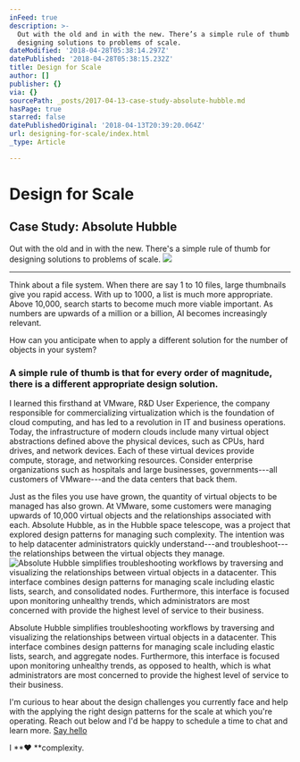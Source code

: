 ```yaml
---
inFeed: true
description: >-
  Out with the old and in with the new. There’s a simple rule of thumb for
  designing solutions to problems of scale.
dateModified: '2018-04-28T05:38:14.297Z'
datePublished: '2018-04-28T05:38:15.232Z'
title: Design for Scale
author: []
publisher: {}
via: {}
sourcePath: _posts/2017-04-13-case-study-absolute-hubble.md
hasPage: true
starred: false
datePublishedOriginal: '2018-04-13T20:39:20.064Z'
url: designing-for-scale/index.html
_type: Article

---
```

# Design for Scale

## Case Study: Absolute Hubble

Out with the old and in with the new. There's a simple rule of thumb for designing solutions to problems of scale.
![](https://the-grid-user-content.s3-us-west-2.amazonaws.com/3d4b14a3-9fc6-49b1-8b90-2b76f260cca5.jpg)

---

Think about a file system. When there are say 1 to 10 files, large thumbnails give you rapid access. With up to 1000, a list is much more appropriate. Above 10,000, search starts to become much more viable important. As numbers are upwards of a million or a billion, AI becomes increasingly relevant.

How can you anticipate when to apply a different solution for the number of objects in your system? 

### A simple rule of thumb is that for every order of magnitude, there is a different appropriate design solution.

I learned this firsthand at VMware, R&D User Experience, the company responsible for commercializing virtualization which is the foundation of cloud computing, and has led to a revolution in IT and business operations. Today, the infrastructure of modern clouds include many virtual object abstractions defined above the physical devices, such as CPUs, hard drives, and network devices. Each of these virtual devices provide compute, storage, and networking resources. Consider enterprise organizations such as hospitals and large businesses, governments---all customers of VMware---and the data centers that back them.

Just as the files you use have grown, the quantity of virtual objects to be managed has also grown. At VMware, some customers were managing upwards of 10,000 virtual objects and the relationships associated with each. Absolute Hubble, as in the Hubble space telescope, was a project that explored design patterns for managing such complexity. The intention was to help datacenter administrators quickly understand---and troubleshoot---the relationships between the virtual objects they manage.
![Absolute Hubble simplifies troubleshooting workflows by traversing and visualizing the relationships between virtual objects in a datacenter. This interface combines design patterns for managing scale including elastic lists, search, and consolidated nodes. Furthermore, this interface is focused upon monitoring unhealthy trends, which administrators are most concerned with provide the highest level of service to their business. ](https://the-grid-user-content.s3-us-west-2.amazonaws.com/caca9843-cc94-4aa7-977e-74bc76505e0e.jpg)

Absolute Hubble simplifies troubleshooting workflows by traversing and visualizing the relationships between virtual objects in a datacenter. This interface combines design patterns for managing scale including elastic lists, search, and aggregate nodes. Furthermore, this interface is focused upon monitoring unhealthy trends, as opposed to health, which is what administrators are most concerned to provide the highest level of service to their business.

I'm curious to hear about the design challenges you currently face and help with the applying the right design patterns for the scale at which you're operating. Reach out below and I'd be happy to schedule a time to chat and learn more.
[Say hello][0]

I **♥ **complexity.

[0]: http://tiny.cc/hello-daniel